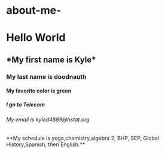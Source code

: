 
# about-me-
<h1>Hello World</h1>
<h2> *My first name is Kyle*</h2>
<h3> My last name is doodnauth</h3>
<h4> My favorite color is green</h4>
<h5> I go to Telecom</h5>
<h6> My email is kyled4889@hstat.org</h6>
 **My schedule is yoga,chemistry,algebra 2, BHP, SEP, Global History,Spanish, then English.**